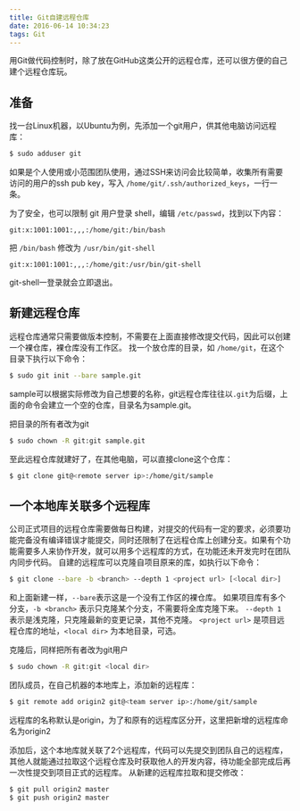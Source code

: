 ```yaml
---
title: Git自建远程仓库
date: 2016-06-14 10:34:23
tags: Git
---
```

用Git做代码控制时，除了放在GitHub这类公开的远程仓库，还可以很方便的自己建个远程仓库玩。

## 准备
找一台Linux机器，以Ubuntu为例，先添加一个git用户，供其他电脑访问远程库：
``` bash
$ sudo adduser git
```

如果是个人使用或小范围团队使用，通过SSH来访问会比较简单，收集所有需要访问的用户的ssh pub key，写入 `/home/git/.ssh/authorized_keys`，一行一条。

为了安全，也可以限制 git 用户登录 shell，编辑 `/etc/passwd`，找到以下内容：
``` text
git:x:1001:1001:,,,:/home/git:/bin/bash
```
把 `/bin/bash` 修改为 `/usr/bin/git-shell`
``` text
git:x:1001:1001:,,,:/home/git:/usr/bin/git-shell
```
git-shell一登录就会立即退出。

## 新建远程仓库
远程仓库通常只需要做版本控制，不需要在上面直接修改提交代码，因此可以创建一个裸仓库，裸仓库没有工作区。
找一个放仓库的目录，如 `/home/git`，在这个目录下执行以下命令：
``` bash
$ sudo git init --bare sample.git
```
sample可以根据实际修改为自己想要的名称，git远程仓库往往以`.git`为后缀，上面的命令会建立一个空的仓库，目录名为sample.git。

把目录的所有者改为git
``` bash
$ sudo chown -R git:git sample.git
```

至此远程仓库就建好了，在其他电脑，可以直接clone这个仓库：
``` bash
$ git clone git@<remote server ip>:/home/git/sample
```

## 一个本地库关联多个远程库
公司正式项目的远程仓库需要做每日构建，对提交的代码有一定的要求，必须要功能完备没有编译错误才能提交，同时还限制了在远程仓库上创建分支。如果有个功能需要多人来协作开发，就可以用多个远程库的方式，在功能还未开发完时在团队内同步代码。
自建的远程库可以克隆自项目原来的库，如执行以下命令：
``` bash
$ git clone --bare -b <branch> --depth 1 <project url> [<local dir>]
```
和上面新建一样，`--bare`表示这是一个没有工作区的裸仓库。
如果项目库有多个分支，`-b <branch>` 表示只克隆某个分支，不需要将全库克隆下来。
`--depth 1` 表示是浅克隆，只克隆最新的变更记录，其他不克隆。
`<project url>` 是项目远程仓库的地址，`<local dir>` 为本地目录，可选。

克隆后，同样把所有者改为git用户
``` bash
$ sudo chown -R git:git <local dir>
```

团队成员，在自己机器的本地库上，添加新的远程库：
``` bash
$ git remote add origin2 git@<team server ip>:/home/git/sample
```
远程库的名称默认是origin，为了和原有的远程库区分开，这里把新增的远程库命名为origin2

添加后，这个本地库就关联了2个远程库，代码可以先提交到团队自己的远程库，其他人就能通过拉取这个远程仓库及时获取他人的开发内容，待功能全部完成后再一次性提交到项目正式的远程库。
从新建的远程库拉取和提交修改：
``` bash
$ git pull origin2 master
$ git push origin2 master
```